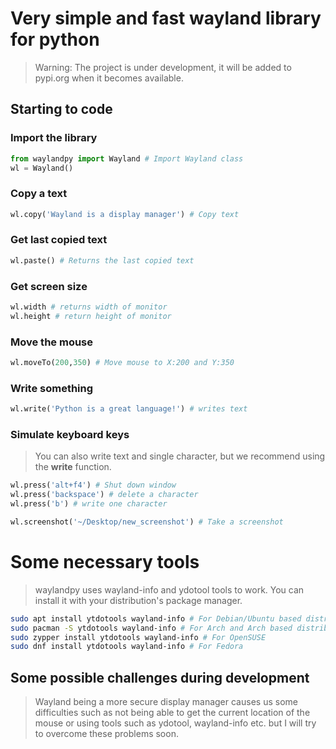 # Very simple and fast wayland library for python
> Warning: The project is under development, it will be added to pypi.org when it becomes available.

## Starting to code

### Import the library
```python
from waylandpy import Wayland # Import Wayland class
wl = Wayland()
```

### Copy a text
```python
wl.copy('Wayland is a display manager') # Copy text
```

### Get last copied text
```python
wl.paste() # Returns the last copied text
```

### Get screen size
```python
wl.width # returns width of monitor
wl.height # return height of monitor
```
### Move the mouse
```python
wl.moveTo(200,350) # Move mouse to X:200 and Y:350
```
### Write something
```python
wl.write('Python is a great language!') # writes text
```

### Simulate keyboard keys
> You can also write text and single character, but we recommend using the **write** function.

```python
wl.press('alt+f4') # Shut down window
wl.press('backspace') # delete a character
wl.press('b') # write one character 
```

```python
wl.screenshot('~/Desktop/new_screenshot') # Take a screenshot
```

# Some necessary tools
> waylandpy uses wayland-info and ydotool tools to work. You can install it with your distribution's package manager.

```bash
sudo apt install ytdotools wayland-info # For Debian/Ubuntu based distributions
sudo pacman -S ytdotools wayland-info # For Arch and Arch based distributions
sudo zypper install ytdotools wayland-info # For OpenSUSE
sudo dnf install ytdotools wayland-info # For Fedora
```



## Some possible challenges during development
> Wayland being a more secure display manager causes us some difficulties such as not being able to get the current location of the mouse or using tools such as ydotool, wayland-info etc. but I will try to overcome these problems soon.

